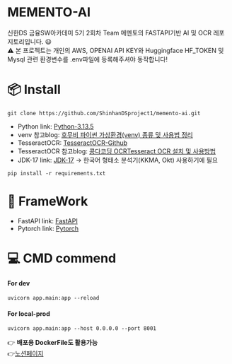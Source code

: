 ﻿# MEMENTO-AI
신한DS 금융SW아카데미 5기 2회차 Team 메멘토의 FASTAPI기반 AI 및 OCR 레포지토리입니다. :smiley: <br>
:warning: 본 프로젝트는 개인의 AWS, OPENAI API KEY와 Huggingface HF_TOKEN 및 Mysql 관련 환경변수를 .env파일에 등록해주셔야 동작합니다!
# 📦 Install
```
git clone https://github.com/ShinhanDSproject1/memento-ai.git
```
- Python link: [Python-3.13.5][PythonLink]
- venv 참고blog: [호무비 파이썬 가상환경(venv) 종류 및 사용법 정리][VenvLink]
- TesseractOCR: [TesseractOCR-Github][VenvLink]
- TesseractOCR 참고blog: [콩다코딩 OCRTesseract OCR 설치 및 사용방법][TesseractHelpLink]
- JDK-17 link: [JDK-17][JDK-17Link] -> 한국어 형태소 분석기(KKMA, Okt) 사용하기에 필요
```
pip install -r requirements.txt
```
# 🚀 FrameWork
- FastAPI link: [FastAPI][FastAPILink]
- Pytorch link: [Pytorch][PytorchLink]

[PythonLink]: https://www.python.org/downloads/release/python-3135/
[VenvLink]: https://homubee.tistory.com/38
[TesseractOCRLink]: https://github.com/UB-Mannheim/tesseract/wiki
[TesseractHelpLink]: https://kongda.tistory.com/93
[FastAPILink]: https://fastapi.tiangolo.com/ko/
[JDK-17Link]: https://www.oracle.com/java/technologies/javase/jdk17-archive-downloads.html
[PytorchLink]: https://pytorch.org/get-started/locally/
# :computer: CMD commend
#### For dev
```
uvicorn app.main:app --reload
```
#### For local-prod
```
uvicorn app.main:app --host 0.0.0.0 --port 8001
```

👉 **배포용 DockerFile도 활용가능** <br>
👉[노션페이지][NotionLink]

[NotionLink]: https://unleashed-loan-37c.notion.site/?source=copy_link

